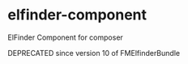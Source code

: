 elfinder-component
==================

ElFinder Component for composer

DEPRECATED since version 10 of FMElfinderBundle
